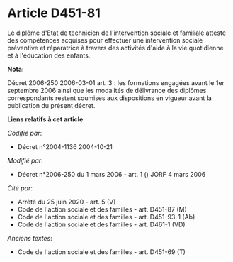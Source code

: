 # Article D451-81

Le diplôme d'Etat de technicien de l'intervention sociale et familiale atteste des compétences acquises pour effectuer une
intervention sociale préventive et réparatrice à travers des activités d'aide à la vie quotidienne et à l'éducation des
enfants.

**Nota:**

Décret 2006-250 2006-03-01 art. 3 : les formations engagées avant le 1er septembre 2006 ainsi que les modalités de délivrance
des diplômes correspondants restent soumises aux dispositions en vigueur avant la publication du présent décret.

**Liens relatifs à cet article**

_Codifié par_:

  - Décret n°2004-1136 2004-10-21

_Modifié par_:

  - Décret n°2006-250 du 1 mars 2006 - art. 1 () JORF 4 mars 2006

_Cité par_:

  - Arrêté du 25 juin 2020 - art. 5 (V)
  - Code de l'action sociale et des familles - art. D451-87 (M)
  - Code de l'action sociale et des familles - art. D451-93-1 (Ab)
  - Code de l'action sociale et des familles - art. D461-1 (VD)

_Anciens textes_:

  - Code de l'action sociale et des familles - art. D451-69 (T)
